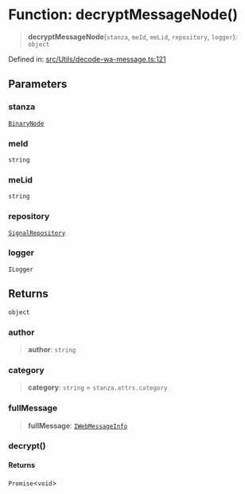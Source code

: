 # Function: decryptMessageNode()

> **decryptMessageNode**(`stanza`, `meId`, `meLid`, `repository`, `logger`): `object`

Defined in: [src/Utils/decode-wa-message.ts:121](https://github.com/Riders004/Tv/blob/3d6aaf6f3efb499dc9d0ca82bb24083bb45a8478/src/Utils/decode-wa-message.ts#L121)

## Parameters

### stanza

[`BinaryNode`](../type-aliases/BinaryNode.md)

### meId

`string`

### meLid

`string`

### repository

[`SignalRepository`](../type-aliases/SignalRepository.md)

### logger

`ILogger`

## Returns

`object`

### author

> **author**: `string`

### category

> **category**: `string` = `stanza.attrs.category`

### fullMessage

> **fullMessage**: [`IWebMessageInfo`](../namespaces/proto/interfaces/IWebMessageInfo.md)

### decrypt()

#### Returns

`Promise`\<`void`\>
